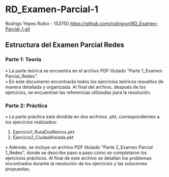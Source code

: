 # RD_Examen-Parcial-1
Rodrigo Yepes Rubio - 153750
https://github.com/rodrigoyr/RD_Examen-Parcial-1.git

## Estructura del Examen Parcial Redes
### Parte 1: Teoría
•	La parte teórica se encuentra en el archivo PDF titulado "Parte 1_Examen Parcial_Redes".<br>
•	En este documento encontrarás todos los ejercicios teóricos resueltos de manera detallada y organizada. Al final del archivo, después de los ejercicios, se encuentran las referencias utilizadas para la resolución. <br>
### Parte 2: Práctica
•	La parte práctica está dividida en dos archivos .pkt, correspondientes a los ejercicios realizados: <br>
1.	Ejercicio1_RutaDosReinos.pkt <br>
2.	Ejercicio2_CiudadAislada.pkt <br>

•	Además, se incluye un archivo PDF titulado "Parte 2_Examen Parcial 1_Redes", donde se describe paso a paso cómo se completaron los ejercicios prácticos. Al final de este archivo se detallan los problemas encontrados durante la resolución de los ejercicios y las soluciones propuestas.
